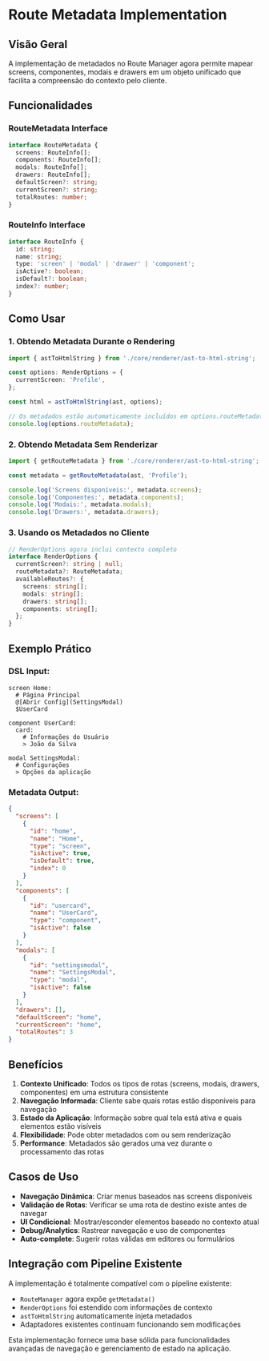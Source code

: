 # Route Metadata Implementation

## Visão Geral

A implementação de metadados no Route Manager agora permite mapear screens, componentes, modais e drawers em um objeto unificado que facilita a compreensão do contexto pelo cliente.

## Funcionalidades

### RouteMetadata Interface

```typescript
interface RouteMetadata {
  screens: RouteInfo[];
  components: RouteInfo[];
  modals: RouteInfo[];
  drawers: RouteInfo[];
  defaultScreen?: string;
  currentScreen?: string;
  totalRoutes: number;
}
```

### RouteInfo Interface

```typescript
interface RouteInfo {
  id: string;
  name: string;
  type: 'screen' | 'modal' | 'drawer' | 'component';
  isActive?: boolean;
  isDefault?: boolean;
  index?: number;
}
```

## Como Usar

### 1. Obtendo Metadata Durante o Rendering

```typescript
import { astToHtmlString } from './core/renderer/ast-to-html-string';

const options: RenderOptions = {
  currentScreen: 'Profile',
};

const html = astToHtmlString(ast, options);

// Os metadados estão automaticamente incluídos em options.routeMetadata
console.log(options.routeMetadata);
```

### 2. Obtendo Metadata Sem Renderizar

```typescript
import { getRouteMetadata } from './core/renderer/ast-to-html-string';

const metadata = getRouteMetadata(ast, 'Profile');

console.log('Screens disponíveis:', metadata.screens);
console.log('Componentes:', metadata.components);
console.log('Modais:', metadata.modals);
console.log('Drawers:', metadata.drawers);
```

### 3. Usando os Metadados no Cliente

```typescript
// RenderOptions agora inclui contexto completo
interface RenderOptions {
  currentScreen?: string | null;
  routeMetadata?: RouteMetadata;
  availableRoutes?: {
    screens: string[];
    modals: string[];
    drawers: string[];
    components: string[];
  };
}
```

## Exemplo Prático

### DSL Input:
```dsl
screen Home:
  # Página Principal
  @[Abrir Config](SettingsModal)
  $UserCard

component UserCard:
  card:
    # Informações do Usuário
    > João da Silva

modal SettingsModal:
  # Configurações
  > Opções da aplicação
```

### Metadata Output:
```json
{
  "screens": [
    {
      "id": "home",
      "name": "Home",
      "type": "screen",
      "isActive": true,
      "isDefault": true,
      "index": 0
    }
  ],
  "components": [
    {
      "id": "usercard",
      "name": "UserCard",
      "type": "component",
      "isActive": false
    }
  ],
  "modals": [
    {
      "id": "settingsmodal",
      "name": "SettingsModal",
      "type": "modal",
      "isActive": false
    }
  ],
  "drawers": [],
  "defaultScreen": "home",
  "currentScreen": "home",
  "totalRoutes": 3
}
```

## Benefícios

1. **Contexto Unificado**: Todos os tipos de rotas (screens, modais, drawers, componentes) em uma estrutura consistente
2. **Navegação Informada**: Cliente sabe quais rotas estão disponíveis para navegação
3. **Estado da Aplicação**: Informação sobre qual tela está ativa e quais elementos estão visíveis
4. **Flexibilidade**: Pode obter metadados com ou sem renderização
5. **Performance**: Metadados são gerados uma vez durante o processamento das rotas

## Casos de Uso

- **Navegação Dinâmica**: Criar menus baseados nas screens disponíveis
- **Validação de Rotas**: Verificar se uma rota de destino existe antes de navegar
- **UI Condicional**: Mostrar/esconder elementos baseado no contexto atual
- **Debug/Analytics**: Rastrear navegação e uso de componentes
- **Auto-complete**: Sugerir rotas válidas em editores ou formulários

## Integração com Pipeline Existente

A implementação é totalmente compatível com o pipeline existente:
- `RouteManager` agora expõe `getMetadata()`
- `RenderOptions` foi estendido com informações de contexto
- `astToHtmlString` automaticamente injeta metadados
- Adaptadores existentes continuam funcionando sem modificações

Esta implementação fornece uma base sólida para funcionalidades avançadas de navegação e gerenciamento de estado na aplicação.